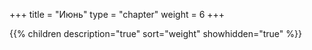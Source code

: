 +++
title = "Июнь"
type = "chapter"
weight = 6
+++

{{% children description="true" sort="weight" showhidden="true" %}}
